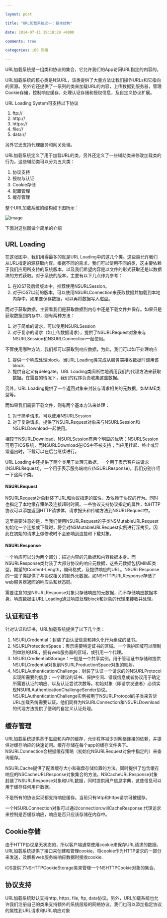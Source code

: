 ```yaml
---

layout: post

title: "URL加载系统之一：基本结构"

date: 2014-07-11 19:10:29 +0800

comments: true

categories: iOS 网络

---
```


URL加载系统是一组类和协议的集合，它允许我们的App访问URL指定的内容的。

URL加载系统的核心类是NSURL，该类提供了大量方法让我们操作URLs和它指向的资源。另外它还提供了一系列的类来加载URL的内容，上传数据到服务器，管理Cookie存储，控制响应缓存，处理认证存储和授权信息，及自定义协议扩展。

URL Loading System可支持以下协议

1. ftp://
2. http://
3. https://
4. file://
5. data://

另外它还支持代理服务和网关处理。

URL加载系统定义了用于加载URL的类，另外还定义了一些辅助类来修改加载类的行为。这些辅助类可以分为五大类：

1. 协议支持
2. 授权与认证
3. Cookie存储
4. 配置管理 
5. 缓存管理

整个URL加载系统的结构如下图所示：

![image](https://developer.apple.com/library/ios/documentation/Cocoa/Conceptual/URLLoadingSystem/Art/nsobject_hierarchy_2x.png)

下面对这张图做个简单的介绍

## URL Loading

在这张图中，我们用得最多的就是URL Loading中的这几个类。这些类允许我们从URL指定的源获取内容。根据不同的需求，我们可以使用不同的类，这主要依赖于我们应用所支持的系统版本，以及我们希望内容是以文件的形式获取还是以数据块的方式获取。对于系统的版本，主要有以下几点作为参考：

1. 在iOS7及后续版本中，推荐使用NSURLSession。
2. 对于iOS7以前的版本，可以使用NSURLConnection来获取数据并加载到本地内存中。如果要保存数据，可以再将数据写入磁盘。

而对于获取数据，主要看我们是获取数据到内存中还是下载文件并保存。如果只是获取数据到内存中，则有两种方法：

1. 对于简单的请求，可以使用NSURLSession
2. 对于复杂的请求（如上传数据请求），提供了NSURLRequest对象来与NSURLSession和NSURLConnection一起使用。

不管使用哪种方法，我们都可以获取到响应数据，为此，我们可以如下处理响应

1. 提供一个响应处理block。当URL Loading类完成从服务端接收数据时调用该block.
2. 提供自定义有delegate。URL Loading类间断性地调用我们的代理方法来获取数据。在需要的情况下，我们的程序负责收集这些数据。

另外，URL Loading提供了一个返回对象来封装与请求相关的元数据，如MIME类型等。

而如果我们需要下载文件，则有两个基本方法来处理：

1. 对于简单请求，可以使用NSURLSession
2. 对于复杂请求，提供了NSURLRequest对象来与NSURLSession和NSURLDownload一起使用。

相较于NSURLDownload，NSURLSession有两个明显的优势：NSURLSession可用于iOS系统，而NSURLDownload在iOS中不被支持；当应用挂起、终止或异常退出时，下载可以在后台继续进行。

URL Loading中还提供了两个类用于处理元数据，一个用于表示客户端请求(NSURLRequest)，一个用于表示服务端响应(NSURLResponse)。我们分别介绍一下这两个类。

#### NSURLRequest

NSURLRequest对象封装了URL和协议指定的属性，及依赖于协议的行为。同时也指定了本地缓存策略及连接超时时间。一些协议支持协议指定的属性，如HTTP协议可以添加返回HTTP请求体，请求报头和传输方法到NSURLRequest中。

这里需要注意的是，当我们使用NSURLRequest的子类NSMutableURLRequest初始化一个连接或下载时，将会对NSMutableURLRequest实例进行深拷贝。因此在初始的请求上做修改时不会影响到连接和下载对象。

#### NSURLResponse

一个响应可以分为两个部分：描述内容的元数据和内容数据本身。而NSURLResponse类封装了大部分协议的响应元数据，这些元数据包括MIME类型，期望的Content-Length，编码格式，及提供响应的URL。NSURLResponse的一些子类提供了与协议相关的额外元数据。如NSHTTPURLResponse存储了web服务器返回的响应头和状态码。

需要注意的是NSURLResponse对象只存储响应的元数据，而不存储响应数据本身。响应数据由URL Loading通过响应处理block和对象的代理来接收并处理。

## 认证和证书

针对认证和证书，URL加载系统提供了以下几个类：

1. NSURLCredential：封装了由认证信息和持久化行为组成的证书。
2. NSURLProtectionSpace：表示需要特定证书的区域。一个保护区域可以限制到单独的URL，拥有web服务器的区域，或引用一个代理。
3. NSURLCredientialStorage：一般是一个共享实例，用于管理证书存储和提供NSURLCredential对象到NSURLProductionSpace对象的映射。
4. NSURLAuthenticationChallenge：封装了认证一个请求的的NSURLProtocol实现所需要的信息：一个建议的证书、保护空间、错误信息或者协议用于确定所需要认证的响应、以及认证尝试次数等。初始对象（即请求发送者）必须实现NSURLAuthenticationChallengeSender协议。NSURLAuthenticationChallenge实例被用于NSURLProtocol的子类来告诉URL加载系统需要认证。他们同样为NSURLConnection和NSURLDownload的代理方法提供了便利的自定义认证处理。

## 缓存管理

URL加载系统提供基于磁盘和内存的缓存，允许程序减少对网络连接的依赖，并提供对缓存响应的快速访问。缓存存储在每个app的缓存文件夹下。NSURLConnection会根据缓存策略（初始化NSURLRequest对象中指定的）来查询缓存。

NSURLCache提供了配置缓存大小和磁盘存储位置的方法。同时提供了包含缓存响应的NSCacheURLResponse对象集合的方法。NSCacheURLResponse对象封装了NSURLResponse对象和URL数据，同时提供用户信息字典，这些信息可以用于缓存任何用户数据。

不是所有的协议实现都支持响应缓存。当前只有http和https请求可被缓存。

一个NSURLConnection对象可以通过connection:willCacheResponse:代理访求来控制是否缓存响应，响应是否只应该存储在内存中。

## Cookie存储

由于HTTP协议是无状态的，所以客户端通常使用cookie来保存URL请求的数据。URL加载系统提供了接口来创建和管理cookie，将cookie作为HTTP请求的一部分来发送，及解析web服务端响应数据时接收cookie.

iOS提供了NSHTTPCookieStorage类来管理一个NSHTTPCookie对象的集合。

## 协议支持

URL加载系统默认支持http, https, file, ftp, data协议。另外，URL加载系统也允许我们注册自己的类来支持额外的系统层级的网络协议。我们也可以添加指定协议的属性到URL请求和URL响应对象
